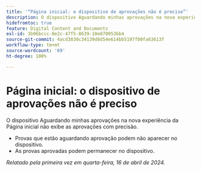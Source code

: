 ```yaml
---
title: '“Página inicial: o dispositivo de aprovações não é preciso”'
description: O dispositivo Aguardando minhas aprovações na nova experiência da Página inicial não exibe as aprovações com precisão.
hidefromtoc: true
feature: Digital Content and Documents
exl-id: 3b96bccc-8e2c-47f5-8639-10e870953bb4
source-git-commit: 4acd3830c34139d8d54e614bb5197f00fa63613f
workflow-type: tm+mt
source-wordcount: '69'
ht-degree: 100%

---
```


# Página inicial: o dispositivo de aprovações não é preciso

<!--Won't fix, valid issue-->

<!--

>[!NOTE]
>
>This issue was fixed on May 2, 2024.

 WF, WFP-->

O dispositivo Aguardando minhas aprovações na nova experiência da Página inicial não exibe as aprovações com precisão.

* Provas que estão aguardando aprovação podem não aparecer no dispositivo.
* As provas aprovadas podem permanecer no dispositivo.

_Relatado pela primeira vez em quarta-feira, 16 de abril de 2024._
